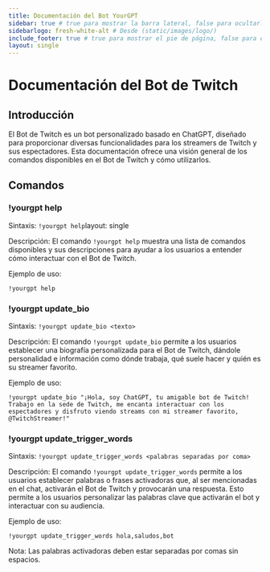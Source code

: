 ```yaml
---
title: Documentación del Bot YourGPT
sidebar: true # true para mostrar la barra lateral, false para ocultarla
sidebarlogo: fresh-white-alt # Desde (static/images/logo/)
include_footer: true # true para mostrar el pie de página, false para ocultarlo
layout: single
---
```

# Documentación del Bot de Twitch

## Introducción
El Bot de Twitch es un bot personalizado basado en ChatGPT, diseñado para proporcionar diversas funcionalidades para los streamers de Twitch y sus espectadores. Esta documentación ofrece una visión general de los comandos disponibles en el Bot de Twitch y cómo utilizarlos.

## Comandos

### !yourgpt help
Sintaxis: `!yourgpt help`layout: single

Descripción: El comando `!yourgpt help` muestra una lista de comandos disponibles y sus descripciones para ayudar a los usuarios a entender cómo interactuar con el Bot de Twitch.

Ejemplo de uso:
```
!yourgpt help
```

### !yourgpt update_bio <texto>
Sintaxis: `!yourgpt update_bio <texto>`

Descripción: El comando `!yourgpt update_bio` permite a los usuarios establecer una biografía personalizada para el Bot de Twitch, dándole personalidad e información como dónde trabaja, qué suele hacer y quién es su streamer favorito.

Ejemplo de uso:
```
!yourgpt update_bio "¡Hola, soy ChatGPT, tu amigable bot de Twitch! Trabajo en la sede de Twitch, me encanta interactuar con los espectadores y disfruto viendo streams con mi streamer favorito, @TwitchStreamer!"
```

### !yourgpt update_trigger_words <palabras separadas por coma>
Sintaxis: `!yourgpt update_trigger_words <palabras separadas por coma>`

Descripción: El comando `!yourgpt update_trigger_words` permite a los usuarios establecer palabras o frases activadoras que, al ser mencionadas en el chat, activarán el Bot de Twitch y provocarán una respuesta. Esto permite a los usuarios personalizar las palabras clave que activarán el bot y interactuar con su audiencia.

Ejemplo de uso:
```
!yourgpt update_trigger_words hola,saludos,bot
```

Nota: Las palabras activadoras deben estar separadas por comas sin espacios.
